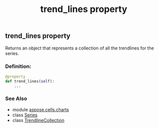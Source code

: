 ﻿---
title: trend_lines property
second_title: Aspose.Cells for Python via .NET API References
description: 
type: docs
weight: 470
url: /aspose.cells.charts/series/trend_lines/
is_root: false
---

## trend_lines property


Returns an object that represents a collection of all the trendlines for the series.
### Definition:
```python
@property
def trend_lines(self):
    ...
```

### See Also
* module [aspose.cells.charts](../../)
* class [Series](/cells/python-net/aspose.cells.charts/series)
* class [TrendlineCollection](/cells/python-net/aspose.cells.charts/trendlinecollection)
